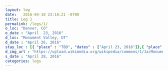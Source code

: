 ```yaml
---
layout: leg
date:   2016-04-10 23:16:21 -0700
title: Leg 1
permalink: /legs/1/
o_loc: "Denver, CO"
o_date : "April  23, 2016"
d_loc: "Monument Valley, UT"
d_date : "April 26, 2016"
stay_loc : [{ "place" : "TBD", "dates" : ["April 23, 2016"]},{ "place" : "TBD", "dates" : ["April 24, 2016"]},{ "place" : "Arches National Park, UT", "dates" : ["April 25, 2016"]},{ "place" : "Goulding's Lodge Campground, Monument Valley, UT", "dates" : ["April 26, 2016","April 27, 2016"]}]
d_img_url : "https://upload.wikimedia.org/wikipedia/commons/1/1a/Monumentvalleyviewfromnorth.jpg"
s_date : "April 28, 2016"
categories: legs
---
```

